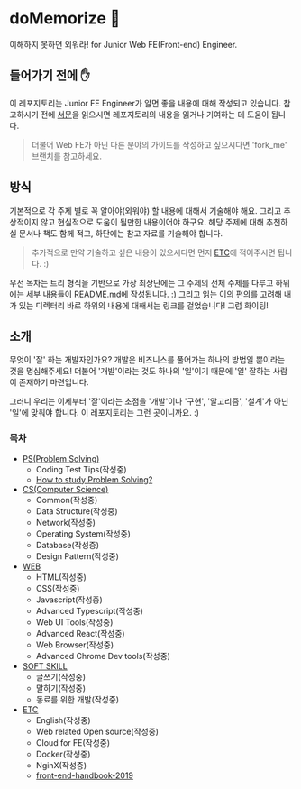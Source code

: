 # doMemorize 🧠
이해하지 못하면 외워라! for Junior Web FE(Front-end) Engineer.

## 들어가기 전에 ✋

이 레포지토리는 Junior FE Engineer가 알면 좋을 내용에 대해 작성되고 있습니다. 참고하시기 전에 [서문](INTRODUCTION.md)을 읽으시면 레포지토리의 내용을 읽거나  기여하는 데 도움이 됩니다.

> 더불어 Web FE가 아닌 다른 분야의 가이드를 작성하고 싶으시다면 'fork_me' 브랜치를 참고하세요.

## 방식

기본적으로 각 주제 별로 꼭 알아야(외워야) 할 내용에 대해서 기술해야 해요. 그리고 추상적이지 않고 현실적으로 도움이 될만한 내용이어야 하구요. 해당 주제에 대해 추천하실 문서나 책도 함께 적고, 하단에는 참고 자료를 기술해야 합니다.

> 추가적으로 만약 기술하고 싶은 내용이 있으시다면 먼저 [ETC](/ETC)에 적어주시면 됩니다. :)

우선 목차는 트리 형식을 기반으로 가장 최상단에는 그 주제의 전체 주제를 다루고 하위에는 세부 내용들이 README.md에 작성됩니다. :) 그리고 읽는 이의 편의를 고려해 내가 있는 디렉터리 바로 하위의 내용에 대해서는 링크를 걸었습니다! 그럼 화이팅! 

## 소개

무엇이 '잘' 하는 개발자인가요? 개발은 비즈니스를 풀어가는 하나의 방법일 뿐이라는 것을 명심해주세요! 더불어 '개발'이라는 것도 하나의 '일'이기 때문에 '일' 잘하는 사람이 존재하기 마련입니다.

그러니 우리는 이제부터 '잘'이라는 초점을 '개발'이나 '구현', '알고리즘', '설계'가 아닌 '일'에 맞춰야 합니다. 이 레포지토리는 그런 곳이니까요. :)

### 목차

* [PS(Problem Solving)](PS/)
  * Coding Test Tips(작성중)
  * [How to study Problem Solving?](https://subinium.github.io/how-to-study-problem-solving/?fbclid=IwAR21WCilS9SjMn0gSnOVDXacamezu2LT-pa2FWBa7IB3FByuMRCjoyQD_Io)
* [CS(Computer Science)](CS/)
  * Common(작성중)
  * Data Structure(작성중)
  * Network(작성중)
  * Operating System(작성중)
  * Database(작성중)
  * Design Pattern(작성중)
* [WEB](WEB/)
  * HTML(작성중)
  * CSS(작성중)
  * Javascript(작성중)
  * Advanced Typescript(작성중)
  * Web UI Tools(작성중)
  * Advanced React(작성중)
  * Web Browser(작성중)
  * Advanced Chrome Dev tools(작성중)
* [SOFT SKILL](SOFTSKILL/)
  * 글쓰기(작성중)
  * 말하기(작성중)
  * 동료를 위한 개발(작성중)
* [ETC](ETC/)
  * English(작성중)
  * Web related Open source(작성중)
  * Cloud for FE(작성중)
  * Docker(작성중)
  * NginX(작성중)
  * [front-end-handbook-2019](https://frontendmasters.com/books/front-end-handbook/2019/)

